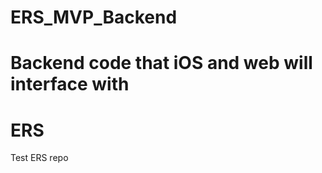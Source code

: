 ERS_MVP_Backend
===============

Backend code that iOS and web will interface with
=======
ERS
===

Test ERS repo